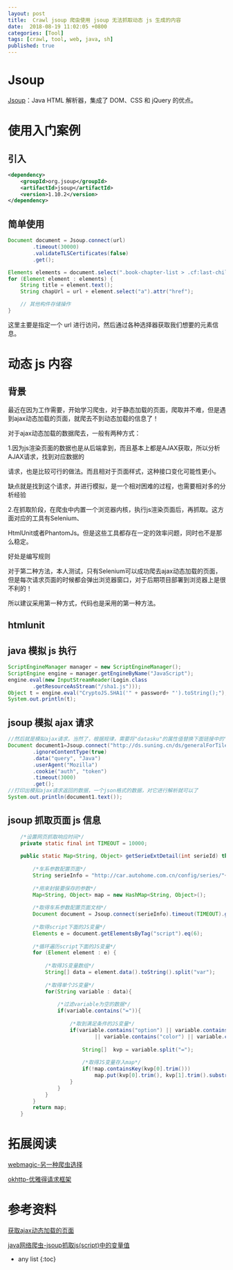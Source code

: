 ```yaml
---
layout: post
title:  Crawl jsoup 爬虫使用 jsoup 无法抓取动态 js 生成的内容
date:  2018-08-19 11:02:05 +0800
categories: [Tool]
tags: [crawl, tool, web, java, sh]
published: true
---
```


# Jsoup 

[Jsoup](https://github.com/jhy/jsoup)：Java HTML 解析器，集成了 DOM、CSS 和 jQuery 的优点。

# 使用入门案例

## 引入

```xml
<dependency>
    <groupId>org.jsoup</groupId>
    <artifactId>jsoup</artifactId>
    <version>1.10.2</version>
</dependency>
```

## 简单使用

```java
Document document = Jsoup.connect(url)
        .timeout(30000)
        .validateTLSCertificates(false)
        .get();

Elements elements = document.select(".book-chapter-list > .cf:last-child > li");
for (Element element : elements) {
    String title = element.text();
    String chapUrl = url + element.select("a").attr("href");

    // 其他构件存储操作
}
```

这里主要是指定一个 url 进行访问，然后通过各种选择器获取我们想要的元素信息。


# 动态 js 内容

## 背景

最近在因为工作需要，开始学习爬虫，对于静态加载的页面，爬取并不难，但是遇到ajax动态加载的页面，就爬去不到动态加载的信息了！

对于ajax动态加载的数据爬去，一般有两种方式：

1.因为js渲染页面的数据也是从后端拿到，而且基本上都是AJAX获取，所以分析AJAX请求，找到对应数据的

请求，也是比较可行的做法。而且相对于页面样式，这种接口变化可能性更小。

缺点就是找到这个请求，并进行模拟，是一个相对困难的过程，也需要相对多的分析经验

2.在抓取阶段，在爬虫中内置一个浏览器内核，执行js渲染页面后，再抓取。这方面对应的工具有Selenium、

HtmlUnit或者PhantomJs。但是这些工具都存在一定的效率问题，同时也不是那么稳定。

好处是编写规则

对于第二种方法，本人测试，只有Selenium可以成功爬去ajax动态加载的页面，但是每次请求页面的时候都会弹出浏览器窗口，对于后期项目部署到浏览器上是很不利的！

所以建议采用第一种方式，代码也是采用的第一种方法。

## htmlunit

## java 模拟 js 执行

```java
ScriptEngineManager manager = new ScriptEngineManager();
ScriptEngine engine = manager.getEngineByName("JavaScript");
engine.eval(new InputStreamReader(Login.class
		.getResourceAsStream("/sha1.js")));
Object t = engine.eval("CryptoJS.SHA1('" + password+ "').toString();");
System.out.println(t);
```

## jsoup 模拟 ajax 请求

```java
//然后就是模拟ajax请求，当然了，根据规律，需要将"datasku"的属性值替换下面链接中的"133537397"和"0000000000"值
Document document1=Jsoup.connect("http://ds.suning.cn/ds/generalForTile/000000000133537397-9173-2-0000000000-1--ds000000000.jsonp")
        .ignoreContentType(true)
        .data("query", "Java")
        .userAgent("Mozilla")
        .cookie("auth", "token")
        .timeout(3000)
        .get();
//打印出模拟ajax请求返回的数据，一个json格式的数据，对它进行解析就可以了
System.out.println(document1.text());
```

## jsoup 抓取页面 js 信息

```java
    /*设置网页抓取响应时间*/
	private static final int TIMEOUT = 10000;
	
	public static Map<String, Object> getSerieExtDetail(int serieId) throws Exception{
		
		/*车系参数配置页面*/
		String serieInfo = "http://car.autohome.com.cn/config/series/"+serieId+".html";
		
		/*用來封裝要保存的参数*/
		Map<String, Object> map = new HashMap<String, Object>();
		
		/*取得车系参数配置页面文档*/
		Document document = Jsoup.connect(serieInfo).timeout(TIMEOUT).get();
		
		/*取得script下面的JS变量*/
		Elements e = document.getElementsByTag("script").eq(6);
		
		/*循环遍历script下面的JS变量*/
		for (Element element : e) {
			
			/*取得JS变量数组*/
			String[] data = element.data().toString().split("var");
			
			/*取得单个JS变量*/
			for(String variable : data){
				
				/*过滤variable为空的数据*/
				if(variable.contains("=")){
					
					/*取到满足条件的JS变量*/
					if(variable.contains("option") || variable.contains("config") 
							|| variable.contains("color") || variable.contains("innerColor")){
						
						String[]  kvp = variable.split("=");
						
						/*取得JS变量存入map*/
						if(!map.containsKey(kvp[0].trim())) 
							map.put(kvp[0].trim(), kvp[1].trim().substring(0, kvp[1].trim().length()-1).toString());
					}
				}
			}
		}
		return map;
	}
```

# 拓展阅读

[webmagic-另一种爬虫选择]()

[okhttp-优雅得请求框架](https://houbb.github.io/2018/03/16/okhttp)


# 参考资料

[获取ajax动态加载的页面](https://blog.csdn.net/a812919698/article/details/52243080)

[java网络爬虫-jsoup抓取js(script)中的变量值](https://blog.csdn.net/weinichendian/article/details/51490503)

* any list
{:toc}

